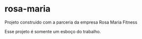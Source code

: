 # rosa-maria

Projeto construido com a parceria da empresa Rosa Maria Fitness

Esse projeto é somente um esboço do trabalho.
